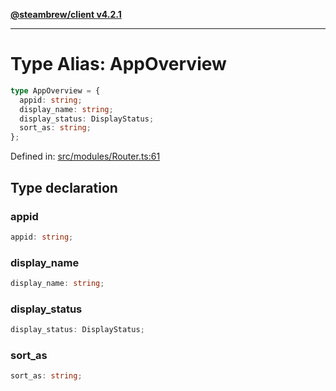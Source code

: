 [**@steambrew/client v4.2.1**](../README.md)

***

# Type Alias: AppOverview

```ts
type AppOverview = {
  appid: string;
  display_name: string;
  display_status: DisplayStatus;
  sort_as: string;
};
```

Defined in: [src/modules/Router.ts:61](https://github.com/SteamClientHomebrew/SDK/blob/main/typescript-packages/client/src/modules/Router.ts#L61)

## Type declaration

### appid

```ts
appid: string;
```

### display\_name

```ts
display_name: string;
```

### display\_status

```ts
display_status: DisplayStatus;
```

### sort\_as

```ts
sort_as: string;
```
